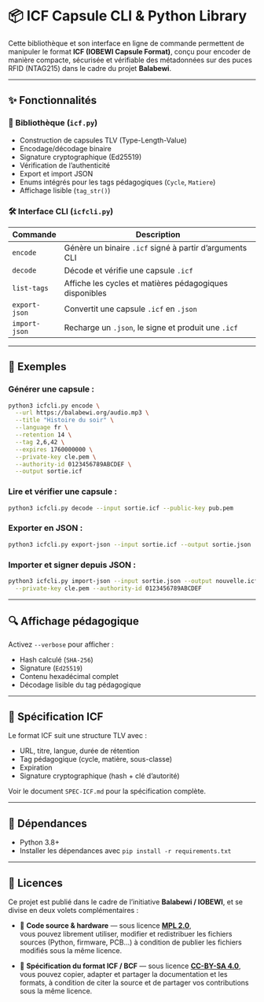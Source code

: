 # 📦 ICF Capsule CLI & Python Library

Cette bibliothèque et son interface en ligne de commande permettent de manipuler le format **ICF (IOBEWI Capsule Format)**, conçu pour encoder de manière compacte, sécurisée et vérifiable des métadonnées sur des puces RFID (NTAG215) dans le cadre du projet **Balabewi**.

---

## ✨ Fonctionnalités

### 🧩 Bibliothèque (`icf.py`)

- Construction de capsules TLV (Type-Length-Value)
- Encodage/décodage binaire
- Signature cryptographique (Ed25519)
- Vérification de l’authenticité
- Export et import JSON
- Enums intégrés pour les tags pédagogiques (`Cycle`, `Matiere`)
- Affichage lisible (`tag_str()`)

### 🛠️ Interface CLI (`icfcli.py`)

| Commande        | Description                                               |
|-----------------|-----------------------------------------------------------|
| `encode`        | Génère un binaire `.icf` signé à partir d’arguments CLI   |
| `decode`        | Décode et vérifie une capsule `.icf`                      |
| `list-tags`     | Affiche les cycles et matières pédagogiques disponibles   |
| `export-json`   | Convertit une capsule `.icf` en `.json`                   |
| `import-json`   | Recharge un `.json`, le signe et produit une `.icf`       |

---

## 🧪 Exemples

### Générer une capsule :

```bash
python3 icfcli.py encode \
  --url https://balabewi.org/audio.mp3 \
  --title "Histoire du soir" \
  --language fr \
  --retention 14 \
  --tag 2,6,42 \
  --expires 1760000000 \
  --private-key cle.pem \
  --authority-id 0123456789ABCDEF \
  --output sortie.icf
```

### Lire et vérifier une capsule :

```bash
python3 icfcli.py decode --input sortie.icf --public-key pub.pem
```

### Exporter en JSON :

```bash
python3 icfcli.py export-json --input sortie.icf --output sortie.json
```

### Importer et signer depuis JSON :

```bash
python3 icfcli.py import-json --input sortie.json --output nouvelle.icf \
  --private-key cle.pem --authority-id 0123456789ABCDEF
```

---

## 🔍 Affichage pédagogique

Activez `--verbose` pour afficher :
- Hash calculé (`SHA-256`)
- Signature (`Ed25519`)
- Contenu hexadécimal complet
- Décodage lisible du tag pédagogique

---

## 📘 Spécification ICF

Le format ICF suit une structure TLV avec :
- URL, titre, langue, durée de rétention
- Tag pédagogique (cycle, matière, sous-classe)
- Expiration
- Signature cryptographique (hash + clé d’autorité)

Voir le document `SPEC-ICF.md` pour la spécification complète.

---

## 🔐 Dépendances

- Python 3.8+
- Installer les dépendances avec `pip install -r requirements.txt`

---

## 📄 Licences

Ce projet est publié dans le cadre de l’initiative **Balabewi / IOBEWI**, et se divise en deux volets complémentaires :

- 🧩 **Code source & hardware** — sous licence [**MPL 2.0**](https://www.mozilla.org/MPL/2.0/),  
  vous pouvez librement utiliser, modifier et redistribuer les fichiers sources (Python, firmware, PCB...) à condition de publier les fichiers modifiés sous la même licence.

- 📘 **Spécification du format ICF / BCF** — sous licence [**CC-BY-SA 4.0**](https://creativecommons.org/licenses/by-sa/4.0/),  
  vous pouvez copier, adapter et partager la documentation et les formats, à condition de citer la source et de partager vos contributions sous la même licence.